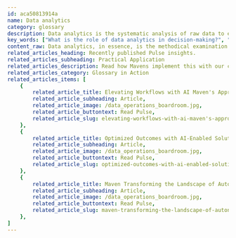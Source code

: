 ```yaml
---
id: aca50813914a
name: Data analytics
category: glossary
description: Data analytics is the systematic analysis of raw data to extract actionable insights, enhancing decision-making and driving operational efficiency, customer understanding, and market trend identification through various analytical tools and methods.
key_words: ["What is the role of data analytics in decision-making?", "How can data analytics predict customer behaviour?", "What are the latest trends in data analytics for businesses?", "How does data analytics improve customer service quality?", "What advanced analytics techniques are used in predictive modelling?", "How can companies integrate data analytics for revenue growth?", "What are the benefits of prescriptive analytics in strategic planning?", "How can an organization build effective data analytics capabilities?", "What tools are essential for performing complex data analytics?", "How does data monetization work within data analytics strategies?"]
content_raw: Data analytics, in essence, is the methodical examination of raw data with the objective of drawing valuable insights, which assist in informed decision-making. It is the process of extracting, categorizing, and converting complex datasets into a digestible and understandable structure, employing various statistical algorithms and tools. Fundamentally, data analytics is about utilizing data to generate behavioural predictions, better understand customer inclinations, and identify market trends. Depending on the sophistication of the analytic capabilities, it covers a broad spectrum from basic analytics to more advanced forms including predictive, prescriptive and data sciences. Businesses can accrue numerous benefits from incorporating data analytics into their operations. Data analytics can unveil new avenues for revenue growth, significantly uplift customer service quality, enhance marketing effectiveness, and boost operational efficiency. It can enable businesses to anticipate customer requirements, deliver tailored services, mitigate any potential risks, and make strategic decisions about product and service diversification. However, how can an organization assert itself as a cutting-edge data analytics entity? It necessitates a blend of commitment, data, tools, the right talent and adaptability. A paradigm shift in the organizational culture steered by the leadership is vital, aligning all facets, such as vision, trends, internal processes to an analytics-oriented approach. The establishment of a holistic data policy and strategic plan for data collection, storage, and management is crucial. Businesses need to harness innovative tools and technological advancements, while ensuring a balanced and proficient team of experts to translate data into business value. As technological dynamics constantly evolve, organizations need to be malleable and innovative in their approach to deriving value from their data. While aiming for advanced data analytics capabilities, there are some salient points to be cognizant of. It's not only about embracing technology but also fostering a comprehensive paradigm shift that accommodates the new age of data. A structured and value-driven process, data monetization awareness, accessibility of data, and the right skill set are indispensable components for any business seeking to modernize their data interpretation and leverage it for lasting success in the modern world.
related_articles_heading: Recently published Pulse insights.
related_articles_subheading: Practical Application
related_articles_description: Read how Mavens implement this with our clients.
related_articles_category: Glossary in Action
related_articles_items: [
	{
		related_article_title: Elevating Workflows with AI Maven's Approach,
		related_article_subheading: Article,
		related_article_image: /data_operations_boardroom.jpg,
		related_article_buttontext: Read Pulse,
		related_article_slug: elevating-workflows-with-ai-maven's-approach
	},
	{
		related_article_title: Optimized Outcomes with AI-Enabled Solutions,
		related_article_subheading: Article,
		related_article_image: /data_operations_boardroom.jpg,
		related_article_buttontext: Read Pulse,
		related_article_slug: optimized-outcomes-with-ai-enabled-solutions
	},
	{
		related_article_title: Maven Transforming the Landscape of Autonomous Vehicles,
		related_article_subheading: Article,
		related_article_image: /data_operations_boardroom.jpg,
		related_article_buttontext: Read Pulse,
		related_article_slug: maven-transforming-the-landscape-of-autonomous-vehicles
	},
]
---
```

